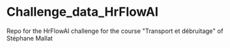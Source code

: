 # Challenge_data_HrFlowAI
Repo for the HrFlowAI challenge for the course "Transport et débruitage" of Stéphane Mallat
